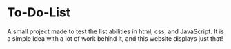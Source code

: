 # To-Do-List
A small project made to test the list abilities in html, css, and JavaScript. It is a simple idea with a lot of work behind it, and this website displays just that!
